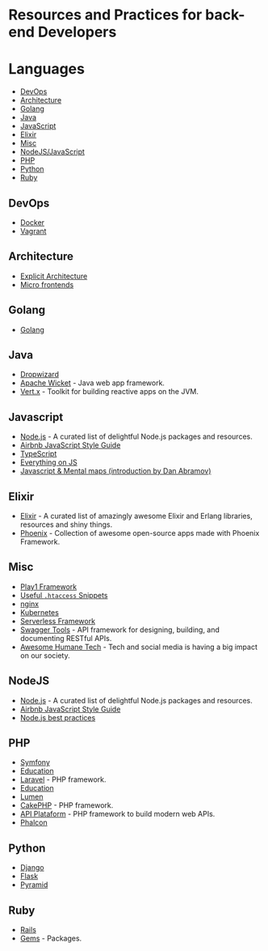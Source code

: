 # Resources and Practices for back-end Developers

# Languages

- [DevOps](#devops)
- [Architecture](#architecture)
- [Golang](#golang)
- [Java](#java)
- [JavaScript](#javascript)
- [Elixir](#elixir)
- [Misc](#misc)   
- [NodeJS/JavaScript](#nodejs)
- [PHP](#php)   
- [Python](#python)
- [Ruby](#ruby)

## DevOps
- [Docker](https://github.com/veggiemonk/awesome-docker)
- [Vagrant](https://github.com/iJackUA/awesome-vagrant)

## Architecture
- [Explicit Architecture](https://herbertograca.com/2017/07/03/the-software-architecture-chronicles/)
- [Micro frontends](https://martinfowler.com/articles/micro-frontends.html)

## Golang
- [Golang](https://github.com/avelino/awesome-go)

## Java
- [Dropwizard](https://github.com/stve/awesome-dropwizard)
- [Apache Wicket](https://github.com/PhantomYdn/awesome-wicket) - Java web app framework.
- [Vert.x](https://github.com/vert-x3/vertx-awesome) - Toolkit for building reactive apps on the JVM.

## Javascript
- [Node.js](https://github.com/sindresorhus/awesome-nodejs) - A curated list of delightful Node.js packages and resources.
- [Airbnb JavaScript Style Guide](https://snowdream.github.io/javascript-style-guide/javascript-style-guide/br/index.html)
- [TypeScript](https://www.typescriptlang.org/docs/handbook/typescript-in-5-minutes.html)
- [Everything on JS](https://javascript.info/)
- [Javascript & Mental maps (introduction by Dan Abramov)](https://justjavascript.com/)

## Elixir
- [Elixir](https://github.com/h4cc/awesome-elixir) - A curated list of amazingly awesome Elixir and Erlang libraries, resources and shiny things.
- [Phoenix](https://github.com/droptheplot/awesome-phoenix) - Collection of awesome open-source apps made with Phoenix Framework.

## Misc
- [Play1 Framework](https://github.com/PerfectCarl/awesome-play1)
- [Useful `.htaccess` Snippets](https://github.com/phanan/htaccess)
- [nginx](https://github.com/fcambus/nginx-resources)
- [Kubernetes](https://github.com/ramitsurana/awesome-kubernetes)
- [Serverless Framework](https://github.com/JustServerless/awesome-serverless)
- [Swagger Tools](https://github.com/swagger-api) - API framework for designing, building, and documenting RESTful APIs.
- [Awesome Humane Tech](https://github.com/engagingspaces/awesome-humane-tech) - Tech and social media is having a big impact on our society.

## NodeJS
- [Node.js](https://github.com/sindresorhus/awesome-nodejs) - A curated list of delightful Node.js packages and resources.
- [Airbnb JavaScript Style Guide](https://snowdream.github.io/javascript-style-guide/javascript-style-guide/br/index.html)
- [Node.js best practices](https://github.com/goldbergyoni/nodebestpractices)

## PHP
- [Symfony](https://github.com/sitepoint/awesome-symfony)
- [Education](https://github.com/pehapkari/awesome-symfony-education)
- [Laravel](https://github.com/chiraggude/awesome-laravel) - PHP framework.
- [Education](https://github.com/fukuball/Awesome-Laravel-Education/blob/master/langs/en_US.md)
- [Lumen](https://github.com/unicodeveloper/awesome-lumen)
- [CakePHP](https://github.com/friendsofcake/awesome-cakephp) - PHP framework.
- [API Plataform](https://github.com/api-platform/api-platform) - PHP framework to build modern web APIs.
- [Phalcon](https://github.com/phalcon/awesome-phalcon)

## Python
- [Django](https://github.com/rosarior/awesome-django)
- [Flask](https://github.com/humiaozuzu/awesome-flask)
- [Pyramid](https://github.com/uralbash/awesome-pyramid) 

## Ruby
- [Rails](https://github.com/ekremkaraca/awesome-rails)
- [Gems](https://github.com/hothero/awesome-rails-gem) - Packages.
